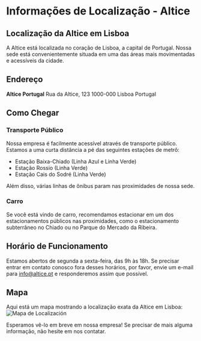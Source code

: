 # Informações de Localização - Altice

## Localização da Altice em Lisboa

A Altice está localizada no coração de Lisboa, a capital de Portugal. Nossa sede está convenientemente situada em uma das áreas mais movimentadas e acessíveis da cidade.

## Endereço

**Altice Portugal**
Rua da Altice, 123
1000-000 Lisboa
Portugal

## Como Chegar

### Transporte Público

Nossa empresa é facilmente acessível através de transporte público. Estamos a uma curta distância a pé das seguintes estações de metrô:

- Estação Baixa-Chiado (Linha Azul e Linha Verde)
- Estação Rossio (Linha Verde)
- Estação Cais do Sodré (Linha Verde)

Além disso, várias linhas de ônibus param nas proximidades de nossa sede.

### Carro

Se você está vindo de carro, recomendamos estacionar em um dos estacionamentos públicos nas proximidades, como o estacionamento subterrâneo no Chiado ou no Parque do Mercado da Ribeira.

## Horário de Funcionamento

Estamos abertos de segunda a sexta-feira, das 9h às 18h. Se precisar entrar em contato conosco fora desses horários, por favor, envie um e-mail para [info@altice.pt](mailto:info@altice.pt) e responderemos assim que possível.

## Mapa

Aqui está um mapa mostrando a localização exata da Altice em Lisboa:
![Mapa de Localización](https://www.google.com/maps/place/40.712776,-74.005974)

Esperamos vê-lo em breve em nossa empresa! Se precisar de mais alguma informação, não hesite em nos contatar.
